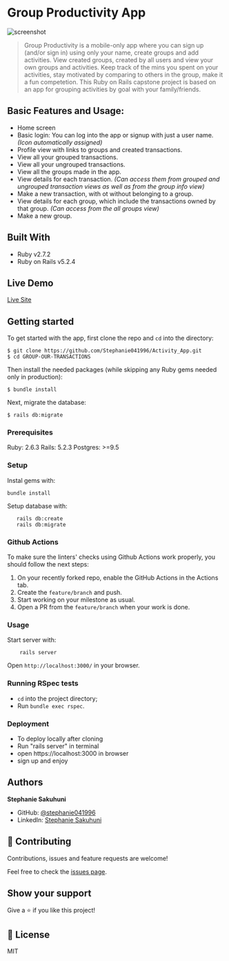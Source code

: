 # Group Productivity App


![screenshot](./Image/StayInTouchApp.png) 

> Group Productivity is a mobile-only app where you can sign up (and/or sign in) using only your name, create groups and add activities. View created groups, created by all users and view  your own groups and activities. Keep track of the mins you spent on your activities, stay motivated by comparing to others in the group, make it a fun competetion.
This Ruby on Rails capstone project is based on an app for grouping activities by goal with your family/friends.

## Basic Features and Usage:
-  Home screen
-  Basic login: You can log into the app or signup with just a user name. *(Icon automatically assigned)*
-  Profile view with links to groups and created transactions.
-  View all your grouped transactions.
-  View all your ungrouped transactions.
-  View all the groups made in the app.
-  View details for each transaction. *(Can access them from grouped and ungrouped transaction views as well as from the group info view)*
-  Make a new transaction, with ot without belonging to a group.
-  View details for each group, which include the transactions owned by that group. *(Can access from the all groups view)*
-  Make a new group.



## Built With

- Ruby v2.7.2
- Ruby on Rails v5.2.4

## Live Demo

[Live Site](https://calm-woodland-30958.herokuapp.com/)


## Getting started

To get started with the app, first clone the repo and `cd` into the directory:

```
$ git clone https://github.com/Stephanie041996/Activity_App.git
$ cd GROUP-OUR-TRANSACTIONS
```

Then install the needed packages (while skipping any Ruby gems needed only in production):

```
$ bundle install
```

Next, migrate the database:

```
$ rails db:migrate
```

### Prerequisites

Ruby: 2.6.3
Rails: 5.2.3
Postgres: >=9.5

### Setup

Instal gems with:

```
bundle install
```

Setup database with:

```
   rails db:create
   rails db:migrate
```

### Github Actions

To make sure the linters' checks using Github Actions work properly, you should follow the next steps:

1. On your recently forked repo, enable the GitHub Actions in the Actions tab.
2. Create the `feature/branch` and push.
3. Start working on your milestone as usual.
4. Open a PR from the `feature/branch` when your work is done.


### Usage

Start server with:

```
    rails server
```

Open `http://localhost:3000/` in your browser.

### Running RSpec tests

- `cd` into the project directory;
- Run `bundle exec rspec`. 


### Deployment
- To deploy locally after cloning
- Run "rails server" in terminal
- open https://localhost:3000 in browser
- sign up and enjoy

## Authors

**Stephanie Sakuhuni**

- GitHub: [@stephanie041996](https://github.com/Stephanie041996)
- LinkedIn: [Stephanie Sakuhuni](www.linkedin.com/in/stephanie-michelle-sakuhuni) 


## 🤝 Contributing

Contributions, issues and feature requests are welcome!

Feel free to check the [issues page](https://github.com/Stephanie041996/Activity_App/issues).

## Show your support

Give a ⭐️ if you like this project!

## 📝 License

MIT

